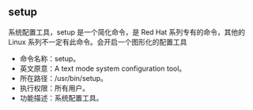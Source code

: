 ##  setup

系统配置工具，setup 是一个简化命令，是 Red Hat 系列专有的命令，其他的 Linux 系列不一定有此命令。会开启一个图形化的配置工具

- 命令名称：setup。
-  英文原意：A text mode system configuration tool。
-  所在路径：/usr/bin/setup。
-  执行权限：所有用户。
-  功能描述：系统配置工具。